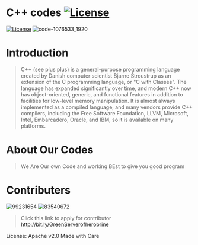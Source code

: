 # C++ codes [![License](https://img.shields.io/badge/License-Apache_2.0-yellowgreen.svg)](https://opensource.org/licenses/Apache-2.0)  

[![License](https://img.shields.io/badge/License-Apache_2.0-blue.svg)](https://opensource.org/licenses/Apache-2.0)
![code-1076533_1920](https://user-images.githubusercontent.com/99231654/192322482-b4400bfb-e49d-46cc-a451-d2daf9152e2e.jpg)
# Introduction
> C++ (see plus plus) is a general-purpose programming language created by Danish computer scientist Bjarne Stroustrup as an extension of the C programming language, or "C with Classes". The language has expanded significantly over time, and modern C++ now has object-oriented, generic, and functional features in addition to facilities for low-level memory manipulation. It is almost always implemented as a compiled language, and many vendors provide C++ compilers, including the Free Software Foundation, LLVM, Microsoft, Intel, Embarcadero, Oracle, and IBM, so it is available on many platforms.

# About Our Codes
>We Are Our own Code and working BEst to give you good program

# Contributers
![99231654](https://user-images.githubusercontent.com/99231654/193074192-c654dbee-71a0-49b3-b778-c70fb72160cb.png)
![83540672](https://user-images.githubusercontent.com/99231654/193074257-d1e59804-5ef2-41c7-9240-ace75d4c9a64.png)

>Click this link to apply for contributor
http://bit.ly/GreenServerofherobrine

License: Apache v2.0
Made with Care


